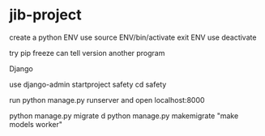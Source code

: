 # jib-project
create a python ENV use source ENV/bin/activate
exit ENV use deactivate

try pip freeze can tell version another program


Django

use 
django-admin startproject safety
cd safety


run python manage.py runserver
and open localhost:8000

python manage.py migrate d
python manage.py makemigrate "make models worker"



